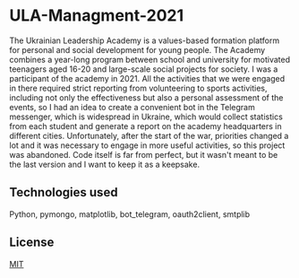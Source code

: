 # ULA-Managment-2021
The Ukrainian Leadership Academy is a values-based formation platform for personal and social development for young people. The Academy combines a year-long program between school and university for motivated teenagers aged 16-20 and large-scale social projects for society. I was a participant of the academy in 2021. All the activities that we were engaged in there required strict reporting from volunteering to sports activities, including not only the effectiveness but also a personal assessment of the events, so I had an idea to create a convenient bot in the Telegram messenger, which is widespread in Ukraine, which would collect statistics from each student and generate a report on the academy headquarters in different cities. Unfortunately, after the start of the war, priorities changed a lot and it was necessary to engage in more useful activities, so this project was abandoned. Code itself is far from perfect, but it wasn't meant to be the last version and I want to keep it as a keepsake. 

## Technologies used
Python, pymongo, matplotlib, bot_telegram, oauth2client, smtplib

## License

[MIT](https://choosealicense.com/licenses/mit/)
